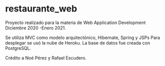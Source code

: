# restaurante_web
Proyecto realizado para la materia de Web Application Development Diciembre 2020 -Enero 2021.

Se utiliza MVC como modelo arquitectónico, Hibernate, Spring y JSPs
Para desplegar se usó la nube de Heroku. La base de datos fue creada con PostgreSQL.

Crédito a Noé Pérez y Rafael Escudero.
